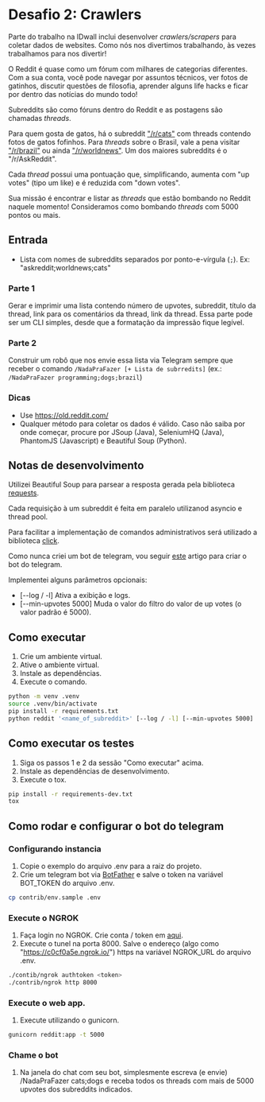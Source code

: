 # Desafio 2: Crawlers

Parte do trabalho na IDwall inclui desenvolver *crawlers/scrapers* para coletar dados de websites.
Como nós nos divertimos trabalhando, às vezes trabalhamos para nos divertir!

O Reddit é quase como um fórum com milhares de categorias diferentes. Com a sua conta, você pode navegar por assuntos técnicos, ver fotos de gatinhos, discutir questões de filosofia, aprender alguns life hacks e ficar por dentro das notícias do mundo todo!

Subreddits são como fóruns dentro do Reddit e as postagens são chamadas *threads*.

Para quem gosta de gatos, há o subreddit ["/r/cats"](https://www.reddit.com/r/cats) com threads contendo fotos de gatos fofinhos.
Para *threads* sobre o Brasil, vale a pena visitar ["/r/brazil"](https://www.reddit.com/r/brazil) ou ainda ["/r/worldnews"](https://www.reddit.com/r/worldnews/).
Um dos maiores subreddits é o "/r/AskReddit".

Cada *thread* possui uma pontuação que, simplificando, aumenta com "up votes" (tipo um like) e é reduzida com "down votes".

Sua missão é encontrar e listar as *threads* que estão bombando no Reddit naquele momento!
Consideramos como bombando *threads* com 5000 pontos ou mais.

## Entrada
- Lista com nomes de subreddits separados por ponto-e-vírgula (`;`). Ex: "askreddit;worldnews;cats"

### Parte 1
Gerar e imprimir uma lista contendo número de upvotes, subreddit, título da thread, link para os comentários da thread, link da thread.
Essa parte pode ser um CLI simples, desde que a formatação da impressão fique legível.

### Parte 2
Construir um robô que nos envie essa lista via Telegram sempre que receber o comando `/NadaPraFazer [+ Lista de subrredits]` (ex.: `/NadaPraFazer programming;dogs;brazil`)

### Dicas
 - Use https://old.reddit.com/
 - Qualquer método para coletar os dados é válido. Caso não saiba por onde começar, procure por JSoup (Java), SeleniumHQ (Java), PhantomJS (Javascript) e Beautiful Soup (Python).
 
 ## Notas de desenvolvimento
Utilizei Beautiful Soup para parsear a resposta gerada pela biblioteca [requests](http://docs.python-requests.org/en/master/).

Cada requisição à um subreddit é feita em paralelo utilizanod asyncio e thread pool.

Para facilitar a implementação de comandos administrativos será utilizado a biblioteca [click](https://click.palletsprojects.com/en/7.x/).

Como nunca criei um bot de telegram, vou seguir [este](https://medium.freecodecamp.org/how-to-build-a-server-less-telegram-bot-227f842f4706) artigo para criar o bot do telegram. 

Implementei alguns parâmetros opcionais:
- [--log / -l] Ativa a exibição e logs.
- [--min-upvotes 5000] Muda o valor do filtro do valor de up votes (o valor padrão é 5000). 

## Como executar
1. Crie um ambiente virtual.
2. Ative o ambiente virtual.
3. Instale as dependências.
4. Execute o comando.
```bash
python -m venv .venv
source .venv/bin/activate
pip install -r requirements.txt
python reddit '<name_of_subreddit>' [--log / -l] [--min-upvotes 5000]
```

## Como executar os testes
1. Siga os passos 1 e 2 da sessão "Como executar" acima.
2. Instale as dependências de desenvolvimento.
3. Execute o tox.
```bash
pip install -r requirements-dev.txt
tox
```


## Como rodar e configurar o bot do telegram

### Configurando instancia
1. Copie o exemplo do arquivo .env para a raiz do projeto.
2. Crie um telegram bot via [BotFather](https://telegram.me/botfather) e salve o token na variável BOT_TOKEN do arquivo .env.
```bash
cp contrib/env.sample .env
``` 

### Execute o NGROK
1. Faça login no NGROK. Crie conta / token em [aqui](https://dashboard.ngrok.com/get-started).
2. Execute o tunel na porta 8000. Salve o endereço (algo como "https://c0cf0a5e.ngrok.io/") https na variável NGROK_URL do arquivo .env.
```bash
./contib/ngrok authtoken <token>
./contrib/ngrok http 8000
```

### Execute o web app.
1. Execute utilizando o gunicorn.
```bash
gunicorn reddit:app -t 5000
```

### Chame o bot
1. Na janela do chat com seu bot, simplesmente escreva (e envie) /NadaPraFazer cats;dogs e receba todos os threads com mais de 5000 upvotes dos subreddits indicados.


